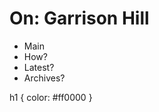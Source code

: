 <!DOCTYPE html>
<h1 class=selected>
  On: Garrison Hill
</h1>

<ul>
  <li>Main</li>
  <li>How?
  <li>Latest?</li>
  <li>Archives?</li>
</ul>

h1
{
  color: #ff0000
}

